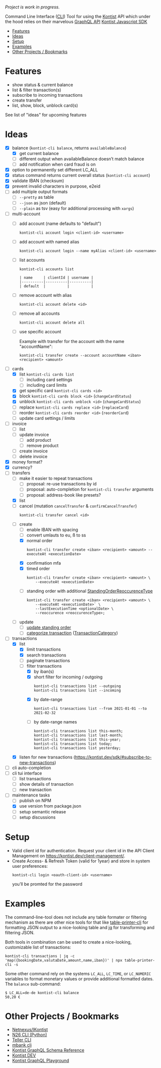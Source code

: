 *Project is work in progress.*

Command Line Interface ([CLI](https://en.wikipedia.org/wiki/Command-line_interface)) Tool for using the [Kontist](https://kontist.com/) API which under the hood relies on their marvelous [GraphQL API](https://kontist.dev/docs/#schema-reference) [Kontist Javascript SDK](https://kontist.dev/sdk/#using-the-sdk)

- [Features](#features)
- [Ideas](#ideas)
- [Setup](#setup)
- [Examples](#examples)
- [Other Projects / Bookmarks](#other-projects--bookmarks)

# Features

- show status & current balance
- list & filter transaction(s)
- subscribe to incoming transactions
- create transfer
- list, show, block, unblock card(s)

See list of "ideas" for upcoming features

# Ideas 

- [x] balance (`kontist-cli balance`, returns `availableBalance`)
    - [x] get current balance
    - [ ] different output when availableBalance doesn’t match balance
    - [ ] add notification when card fraud is on
- [x] option to permanently set different LC_ALL
- [x] status command returns current overall status (`kontist-cli account`)
- [x] validate IBAN (checksum)
- [x] prevent invalid characters in purpose, e2eid
- [ ] add multiple output formats
    - [ ] `--pretty` as table
    - [ ] `--json` as json (default)
    - [ ] `--plain` as tsv (easy for additional processing with `xargs`)
- [ ] multi-account
    - [ ] add account (name defaults to "default")
        ```
        kontist-cli account login <client-id> <username>
        ```
    - [ ] add account with named alias
        ```
        kontist-cli account login --name myAlias <client-id> <username>
        ```
    - [ ] list accounts
        ```
        kontist-cli accounts list

        | name     | clientId | username |
        |----------|----------|----------|
        | default  |          |          |
        ```
    - [ ] remove account with alias
        ```
        kontist-cli account delete <id>
        ```
    - [ ] remove all accounts
        ```
        kontist-cli account delete all
        ```
    - [ ] use specific account
    
        Example with transfer for the account with the name "accountName":
    
        ```
        kontist-cli transfer create --account accountName <iban> <recipient> <amount>
        ```
- [ ] cards
    - [x] list `kontist-cli cards list`
        - [ ] including card settings
        - [ ] including card limits
    - [x] get specific card `kontist-cli cards <id>`
    - [x] block `kontist-cli cards block <id>` (`changeCardStatus`)
    - [x] unblock `kontist-cli cards unblock <id>` (`changeCardStatus`)
    - [ ] replace `kontist-cli cards replace <id>` (`replaceCard`)
    - [ ] reorder `kontist-cli cards reorder <id>` (`reorderCard`)
    - [ ] update card settings / limits
- [ ] invoice
    - [ ] list
    - [ ] update invoice
        - [ ] add product
        - [ ] remove product
    - [ ] create invoice
    - [ ] delete invoice
- [x] money format?
- [x] currency?
- [ ] transfers
    - [ ] make it easier to repeat transactions
        - [ ] proposal: re-use transactions by id
        - [ ] proposal: auto-completion for `kontist-cli transfer` arguments
        - [ ] proposal: address-book like presets?
    - [x] list
    - [ ] cancel (mutation `cancelTransfer` & `confirmCancelTransfer`)
        ```
        kontist-cli transfer cancel <id>
        ```
    - [ ] create
        - [ ] enable IBAN with spacing
        - [ ] convert umlauts to eu, ß to ss
        - [x] normal order
            ```
            kontist-cli transfer create <iban> <recipient> <amount> --executeAt <executionDate>
            ```
        - [x] confirmation mfa
        - [x] timed order
            ```
            kontist-cli transfer create <iban> <recipient> <amount> \
                --executeAt <executionDate>
            ```
        - [ ] standing order with additional [StandingOrderReoccurenceType](https://kontist.dev/docs/#standingorderreoccurrencetype)
            ```
            kontist-cli transfer create <iban> <recipient> <amount> \
                --executeAt <executionDate>` \
                --lastExecutionTime <optionalDate> \
                --reoccurence <reoccurenceType>;
            ```
    - [ ] update
        - [ ] [update standing order](https://kontist.dev/sdk/#updating-a-standing-order)
        - [ ] [categorize transaction](https://kontist.dev/sdk/#categorize-a-transaction) ([TransactionCategory](https://kontist.dev/docs/#transactioncategory))
- [ ] transactions
    - [x] list
        - [x] limit transactions
        - [x] search transactions
        - [ ] paginate transactions
        - [ ] filter transactions
            - [x] by iban(s)
            - [x] short filter for incoming / outgoing
                ```
                kontist-cli transactions list --outgoing
                kontist-cli transactions list --incoming
                ```
            - [x] by date-range 
                ```
                kontist-cli transactions list --from 2021-01-01 --to 2021-02-32
                ```
            - [ ] by date-range names
                ```
                kontist-cli transactions list this-month;
                kontist-cli transactions list last-month;
                kontist-cli transactions list this-year;
                kontist-cli transactions list today;
                kontist-cli transactions list yesterday;
                ```
    - [x] listen for new transactions (https://kontist.dev/sdk/#subscribe-to-new-transactions)
- [ ] cli auto-completion
- [ ] cli tui interface
    - [ ] list transactions
    - [ ] show details of transaction
    - [ ] new transaction
- [ ] maintenance tasks
    - [ ] publish on NPM
    - [x] use version from package.json
    - [ ] setup semantic release
    - [ ] setup discussions

# Setup

- Valid client id for authentication. Request your client id in the API Client Management on https://kontist.dev/client-management/.
- Create Access- & Refresh Token (valid for 1year) and store in system user preferences:
    ```
    kontist-cli login <oauth-client-id> <username>
    ```
    you’ll be promted for the password

# Examples

The command-line-tool does not include any table formater or filtering mechanism as there are other nice tools for that like [table-printer-cli](https://www.npmjs.com/package/table-printer-cli) for formatting JSON output to a nice-looking table and [jq](https://stedolan.github.io/jq/) for transforming and filtering JSON.

Both tools in combination can be used to create a nice-looking, customizable list of transactions:

    kontist-cli transactions | jq -c 'map({bookingDate,valutaDate,amount,name,iban})' | npx table-printer-cli -s

Some other command rely on the systems `LC_ALL`, `LC_TIME`, or `LC_NUMERIC` variables to format monetary values or provide additional formatted dates. The `balance` sub-command:

    $ LC_ALL=de-de kontist-cli balance
    50,20 €

# Other Projects / Bookmarks

- [Netnexus/IKontist](https://github.com/netnexus/IKontist)
- [N26 CLI (Python)](https://github.com/femueller/python-n26)
- [Teller CLI](https://github.com/sebinsua/teller-cli)
- [mbank cli](https://github.com/jwilk/mbank-cli)
- [Kontist GraphQL Schema Reference](https://kontist.dev/docs/#updatetransferinput)
- [Kontist DEV](https://kontist.dev)
- [Kontist GraphQL Playground](https://kontist.dev/playground/)
